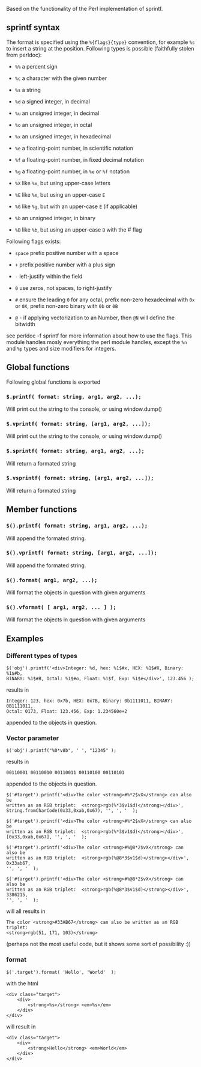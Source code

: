 Based on the functionality of the Perl implementation of sprintf.

## sprintf syntax

The format is specified using the `%{flags}{type}` convention, for example `%s` to
insert a string at the position. Following types is possible (faithfully
stolen from perldoc):

  * `%%` a percent sign

  * `%c` a character with the given number

  * `%s` a string

  * `%d` a signed integer, in decimal

  * `%u` an unsigned integer, in decimal

  * `%o` an unsigned integer, in octal

  * `%x` an unsigned integer, in hexadecimal

  * `%e` a floating-point number, in scientific notation

  * `%f` a floating-point number, in fixed decimal notation

  * `%g` a floating-point number, in `%e` or `%f` notation

  * `%X` like `%x`, but using upper-case letters

  * `%E` like `%e`, but using an upper-case `E`

  * `%G` like `%g`, but with an upper-case `E` (if applicable)

  * `%b` an unsigned integer, in binary

  * `%B` like `%b`, but using an upper-case `B` with the # flag

Following flags exists:

  * `space` prefix positive number with a space

  * `+` prefix positive number with a plus sign

  * `-` left-justify within the field

  * `0` use zeros, not spaces, to right-justify

  * `#` ensure the leading `0` for any octal, prefix non-zero hexadecimal with
`0x` or `0X`, prefix non-zero binary with `0b` or `0B`

  * `@` - if applying vectorization to an Number, then `@N` will define the
bitwidth

see perldoc -f sprintf for more information about how to use the flags. This
module handles mosly everything the perl module handles, except the `%n` and `%p`
types and size modifiers for integers.

## Global functions

Following global functions is exported

### `$.printf( format: string, arg1, arg2, ...);`

Will print out the string to the console, or using window.dump()

### `$.vprintf( format: string, [arg1, arg2, ...]);`

Will print out the string to the console, or using window.dump()

### `$.sprintf( format: string, arg1, arg2, ...);`

Will return a formated string

### `$.vsprintf( format: string, [arg1, arg2, ...]);`

Will return a formated string

## Member functions

### `$().printf( format: string, arg1, arg2, ...);`

Will append the formated string.

### `$().vprintf( format: string, [arg1, arg2, ...]);`

Will append the formated string.

### `$().format( arg1, arg2, ...);`

Will format the objects in question with given arguments

### `$().vformat( [ arg1, arg2, ... ] );`

Will format the objects in question with given arguments

## Examples

### Different types of types

    $('obj').printf('<div>Integer: %d, hex: %1$#x, HEX: %1$#X, Binary: %1$#b,
	BINARY: %1$#B, Octal: %1$#o, Float: %1$f, Exp: %1$e</div>', 123.456 );

results in

    Integer: 123, hex: 0x7b, HEX: 0x7B, Binary: 0b1111011, BINARY: 0B1111011,
	Octal: 0173, Float: 123.456, Exp: 1.234560e+2

appended to the objects in question.

### Vector parameter

    $('obj').printf("%0*v8b", ' ', "12345" );

results in

    00110001 00110010 00110011 00110100 00110101

appended to the objects in question.


    $('#target').printf('<div>The color <strong>#%*2$vX</strong> can also be
	written as an RGB triplet:  <strong>rgb(%*3$v1$d)</strong></div>',
	String.fromCharCode(0x33,0xab,0x67), '', ', '  );

	$('#target').printf('<div>The color <strong>#%*2$vX</strong> can also be
	written as an RGB triplet:  <strong>rgb(%*3$v1$d)</strong></div>',
	[0x33,0xab,0x67], '', ', '  );

	$('#target').printf('<div>The color <strong>#%@8*2$vX</strong> can also be
	written as an RGB triplet:  <strong>rgb(%@8*3$v1$d)</strong></div>', 0x33ab67,
	'', ', '  );

	$('#target').printf('<div>The color <strong>#%@8*2$vX</strong> can also be
	written as an RGB triplet:  <strong>rgb(%@8*3$v1$d)</strong></div>', 3386215,
	'', ', '  );


will all results in

    The color <strong>#33AB67</strong> can also be written as an RGB triplet:
	<strong>rgb(51, 171, 103)</strong>

(perhaps not the most useful code, but it shows some sort of possibility :))

### format

    $('.target').format( 'Hello', 'World'  );

with the html

    <div class="target">
        <div>
			<strong>%s</strong> <em>%s</em>
        </div>
    </div>

will result in

    <div class="target">
        <div>
			<strong>Hello</strong> <em>World</em>
        </div>
    </div>

